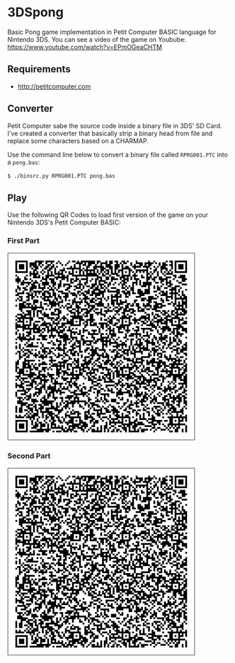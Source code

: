 # 3DSpong

Basic Pong game implementation in Petit Computer BASIC language for Nintendo
3DS. You can see a video of the game on Youbube:
https://www.youtube.com/watch?v=EPmOGeaCHTM

## Requirements

- http://petitcomputer.com

## Converter

Petit Computer sabe the source code inside a binary file in 3DS' SD Card. I've
created a converter that basically strip a binary head from file and replace
some characters based on a CHARMAP.

Use the command line below to convert a binary file called `RPRG001.PTC` into a
`pong.bas`:

```sh
$ ./binsrc.py RPRG001.PTC pong.bas
```

## Play

Use the following QR Codes to load first version of the game on your Nintendo
3DS's Petit Computer BASIC:

### First Part

![First](/qrcodes_v1/qr0_big.png)

### Second Part

![Second](/qrcodes_v1/qr0_big.png)

